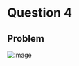 # Question 4

## Problem

![image](https://github.com/user-attachments/assets/4927f60e-41d4-408c-ade4-8d85df9f2810)
